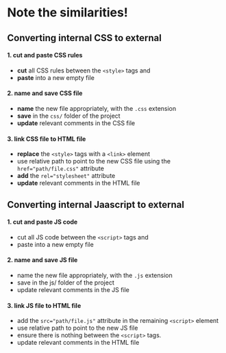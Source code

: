 # Note the similarities!

## Converting internal CSS to external

#### 1. cut and paste CSS rules

  * **cut** all CSS rules between the `<style>` tags and 
  * **paste** into a new empty file


#### 2. name and save CSS file

  * **name** the new file appropriately, with the `.css` extension
  * **save** in the `css/` folder of the project
  * **update** relevant comments in the CSS file


#### 3. link CSS file to HTML file

  * **replace** the `<style>` tags with a `<link>` element
  * use relative path to point to the new CSS file using the `href="path/file.css"` attribute
  * **add** the `rel="stylesheet"` attribute
  * **update** relevant comments in the HTML file


## Converting internal Jaascript to external


#### 1. cut and paste JS code

  * cut all JS code between the `<script>` tags and 
  * paste into a new empty file


#### 2. name and save JS file

  * name the new file appropriately, with the `.js` extension
  * save in the js/ folder of the project
  * update relevant comments in the JS file


#### 3. link JS file to HTML file

  * add the `src="path/file.js"` attribute in the remaining `<script>`  element
  * use relative path to point to the new JS file
  * ensure there is nothing between the `<script>` tags.
  * update relevant comments in the HTML file
 
 
 
